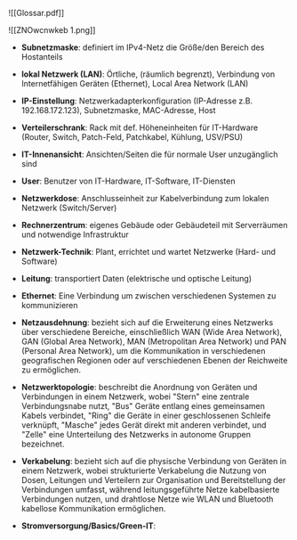![[Glossar.pdf]]

![[ZNOwcnwkeb 1.png]]
- **Subnetzmaske**: definiert im IPv4-Netz die Größe/den Bereich des Hostanteils
- **lokal Netzwerk (LAN)**: Örtliche, (räumlich begrenzt), Verbindung von Internetfähigen Geräten (Ethernet), Local Area Network (LAN)
- **IP-Einstellung**: Netzwerkadapterkonfiguration (IP-Adresse z.B. 192.168.172.123), Subnetzmaske, MAC-Adresse, Host 
- **Verteilerschrank**: Rack mit def. Höheneinheiten für IT-Hardware (Router, Switch, Patch-Feld, Patchkabel, Kühlung, USV/PSU) 
- **IT-Innenansicht**: Ansichten/Seiten die für normale User unzugänglich sind
- **User**: Benutzer von IT-Hardware, IT-Software, IT-Diensten
- **Netzwerkdose**: Anschlusseinheit zur Kabelverbindung zum lokalen Netzwerk (Switch/Server)
- **Rechnerzentrum**: eigenes Gebäude oder Gebäudeteil mit Serverräumen und notwendige Infrastruktur
- **Netzwerk-Technik**: Plant, errichtet und wartet Netzwerke (Hard- und Software)
- **Leitung**: transportiert Daten (elektrische und optische Leitung)

- **Ethernet**: Eine Verbindung um zwischen verschiedenen Systemen zu kommunizieren
- **Netzausdehnung**: bezieht sich auf die Erweiterung eines Netzwerks über verschiedene Bereiche, einschließlich WAN (Wide Area Network), GAN (Global Area Network), MAN (Metropolitan Area Network) und PAN (Personal Area Network), um die Kommunikation in verschiedenen geografischen Regionen oder auf verschiedenen Ebenen der Reichweite zu ermöglichen.
- **Netzwerktopologie**: beschreibt die Anordnung von Geräten und Verbindungen in einem Netzwerk, wobei "Stern" eine zentrale Verbindungsnabe nutzt, "Bus" Geräte entlang eines gemeinsamen Kabels verbindet, "Ring" die Geräte in einer geschlossenen Schleife verknüpft, "Masche" jedes Gerät direkt mit anderen verbindet, und "Zelle" eine Unterteilung des Netzwerks in autonome Gruppen bezeichnet.
- **Verkabelung**: bezieht sich auf die physische Verbindung von Geräten in einem Netzwerk, wobei strukturierte Verkabelung die Nutzung von Dosen, Leitungen und Verteilern zur Organisation und Bereitstellung der Verbindungen umfasst, während leitungsgeführte Netze kabelbasierte Verbindungen nutzen, und drahtlose Netze wie WLAN und Bluetooth kabellose Kommunikation ermöglichen.
- **Stromversorgung/Basics/Green-IT**: 